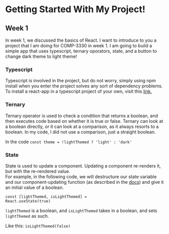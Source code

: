 # Getting Started With My Project!

## Week 1

In week 1, we discussed the basics of React. I want to introduce to you a project that I am doing for COMP-3330 in week 1. I am going to build a simple app that uses typescript, ternary oporators, state, and a button to change dark theme to light theme!

### Typescript

Typescript is involved in the project, but do not worry, simply using npm install when you enter the project solves any sort of dependency problems. To install a react-app in a typescript project of your own, visit this [link.](https://create-react-app.dev/docs/adding-typescript/)

### Ternary

Ternary operator is used to check a condition that returns a boolean, and then executes code based on whether it is true or false. Ternary can look at a boolean directly, or it can look at a comparison, as it always resorts to a boolean. In my code, I did not use a comparison, just a straight boolean. 

In the code ``` const theme = !lightThemed ? 'light' : 'dark' ```

### State

State is used to update a component. Updating a component re-renders it, but with the re-rendered value. </br>
For example, in the following code, we will destructure our state variable and our component-updating function (as described in the [docs](https://reactjs.org/docs/hooks-state.html)) and give it an initial value of a boolean.
</br>

<code>const [lightThemed, isLightThemed] = React.useState(true)</code>

<code>lightThemed</code> is a boolean, and <code>isLightThemed</code> takes in a boolean, and sets <code>lightThemed</code> as such. 

Like this: <code>isLightThemed(false)</code>
